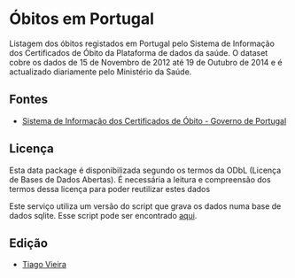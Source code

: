 Óbitos em Portugal
===================

Listagem dos óbitos registados em Portugal pelo Sistema de Informação dos Certificados de Óbito da Plataforma de dados da saúde.
O dataset cobre os dados de 15 de Novembro de 2012 até 19 de Outubro de 2014 e é actualizado diariamente pelo Ministério da Saúde.

## Fontes

  * [Sistema de Informação dos Certificados de Óbito - Governo de Portugal](https://servicos.min-saude.pt/sico/faces/estatisticas.jsp)

##  Licença

Esta data package é disponibilizada segundo os termos da ODbL (Licença de Bases de Dados Abertas). É necessária a leitura e compreensão dos termos dessa licença para poder reutilizar estes dados

Este serviço utiliza um versão do script que grava os dados numa base de dados sqlite. Esse script pode ser encontrado [aqui](https://github.com/TMMV/obitos_em_portugal_morphio).

## Edição
 * [Tiago Vieira](https://github.com/TMMV)
